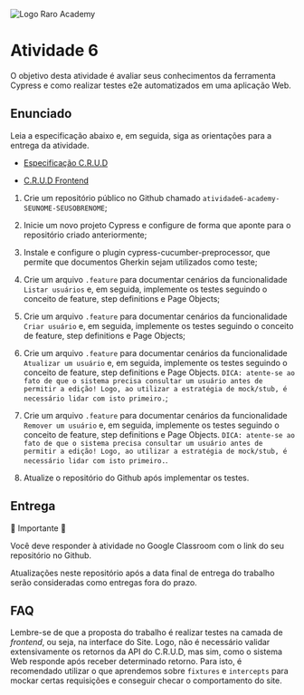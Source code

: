![Logo Raro Academy](./images/logo.jpeg)

# Atividade 6

O objetivo desta atividade é avaliar seus conhecimentos da ferramenta Cypress e como realizar testes e2e automatizados em uma aplicação Web.

## Enunciado

Leia a especificação abaixo e, em seguida, siga as orientações para a entrega da atividade.

- [Especificação C.R.U.D](./Especifica%C3%A7%C3%A3o%20CRUD%20api.md)

- [C.R.U.D Frontend](https://academy-crud-frontend.herokuapp.com/)

1. Crie um repositório público no Github chamado ``atividade6-academy-SEUNOME-SEUSOBRENOME``;

2. Inicie um novo projeto Cypress e configure de forma que aponte para o repositório criado anteriormente;

3. Instale e configure o plugin cypress-cucumber-preprocessor, que permite que documentos Gherkin sejam utilizados como teste;

4. Crie um arquivo ``.feature`` para documentar cenários da funcionalidade ``Listar usuários`` e, em seguida, implemente os testes seguindo o conceito de feature, step definitions e Page Objects;

5. Crie um arquivo ``.feature`` para documentar cenários da funcionalidade ``Criar usuário`` e, em seguida, implemente os testes seguindo o conceito de feature, step definitions e Page Objects;

6. Crie um arquivo ``.feature`` para documentar cenários da funcionalidade ``Atualizar um usuário`` e, em seguida, implemente os testes seguindo o conceito de feature, step definitions e Page Objects. ``DICA: atente-se ao fato de que o sistema precisa consultar um usuário antes de permitir a edição! Logo, ao utilizar a estratégia de mock/stub, é necessário lidar com isto primeiro.``;

7. Crie um arquivo ``.feature`` para documentar cenários da funcionalidade ``Remover um usuário`` e, em seguida, implemente os testes seguindo o conceito de feature, step definitions e Page Objects. ``DICA: atente-se ao fato de que o sistema precisa consultar um usuário antes de permitir a edição! Logo, ao utilizar a estratégia de mock/stub, é necessário lidar com isto primeiro.``.

8. Atualize o repositório do Github após implementar os testes.

## Entrega

📌 Importante 📌

Você deve responder à atividade no Google Classroom com o link do seu repositório no Github.

Atualizações neste repositório após a data final de entrega do trabalho serão consideradas como entregas fora do prazo.

## FAQ

Lembre-se de que a proposta do trabalho é realizar testes na camada de *frontend*, ou seja, na interface do Site. Logo, não é necessário validar extensivamente os retornos da API do C.R.U.D, mas sim, como o sistema Web responde após receber determinado retorno. Para isto, é recomendado utilizar o que aprendemos sobre ``fixtures`` e ``intercepts`` para mockar certas requisições e conseguir checar o comportamento do site.